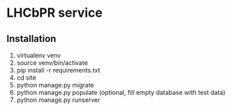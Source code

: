 # LHCbPR service

## Installation

1. virtualenv venv
1. source venv/bin/activate
1. pip install -r requirements.txt
1. cd site
1. python manage.py migrate
1. python manage.py populate (optional, fill empty database with test data)
1. python manage.py runserver
